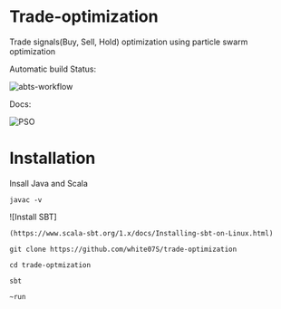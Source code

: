 # Trade-optimization
Trade signals(Buy, Sell, Hold) optimization using particle swarm optimization

Automatic build Status:

![abts-workflow](https://github.com/white07S/trade-optimization/actions/workflows/scala.yml/badge.svg)

Docs:

![PSO](https://en.wikipedia.org/wiki/Particle_swarm_optimization)

# Installation

Insall Java and Scala 
```
javac -v
```
![Install SBT]

```
(https://www.scala-sbt.org/1.x/docs/Installing-sbt-on-Linux.html)
```
```
git clone https://github.com/white07S/trade-optimization
```
```
cd trade-optmization
```
```
sbt
```
```
~run
```
